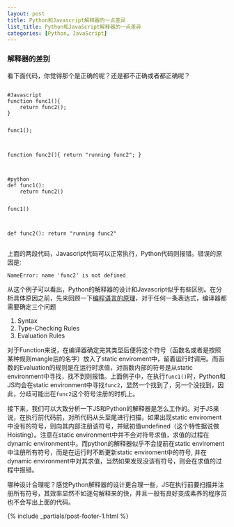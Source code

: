 ```yaml
---
layout: post
title: Python和Javascript解释器的一点差异
list_title: Python和JavaScript解释器的一点差异
categories: [Python, JavaScript]
---
```


### 解释器的差别

看下面代码，你觉得那个是正确的呢？还是都不正确或者都正确呢？

<div class="highlight md-flex-h md-margin-bottom-24">
<div>
<pre class="highlight language-javascript md-no-padding-v md-height-full">
<code class="language-python">
#Javascript
function func1(){
	return func2();
}

func1();

function func2(){
	return "running func2";
}
</code>
</pre>
</div>
<div class="md-margin-left-12">
<pre class="highlight language-python md-no-padding-v md-height-full">
<code class="language-python">
#python
def func1():
    return func2() 

func1()

def func2():
    return "running func2"
</code>
</pre>
</div>
</div>

上面的两段代码，Javascript代码可以正常执行，Python代码则报错。错误的原因是:

```
NameError: name 'func2' is not defined
```

从这个例子可以看出，Python的解释器的设计和Javascript似乎有些区别。在分析具体原因之前，先来回顾一下[编程语言的原理](2014/04/24/Programming-Language-1-1.html)，对于任何一条表达式，编译器都需要确定三个问题

1. Syntax
2. Type-Checking Rules
3. Evaluation Rules

对于Function来说，在编译器确定完其类型后便将这个符号（函数名或者是按照某种规则mangle后的名字）放入了static enviroment中，留着运行时调用。而函数的Evaluation的规则是在运行时求值，对函数内部的符号是从static environment中寻找，找不到则报错。上面例子中，在执行`func1()`时，Python和JS均会在static environment中寻找`func2`，显然一个找到了，另一个没找到，因此，分歧可能出在`func2`这个符号注册的时机上。

接下来，我们可以大致分析一下JS和Python的解释器是怎么工作的。对于JS来说，在执行前代码前，对所代码从头至尾进行扫描，如果出现static enviroment中没有的符号，则向其内部注册该符号，并赋初值undefined（这个特性据说做Hoisting）。注意在static environment中并不会对符号求值，求值的过程在dynamic environment中。而python的解释器似乎不会提前在static enviroment中注册所有符号，而是在运行时不断更新static enviroment中的符号, 并在dynamic environment中对其求值，当然如果发现没该有符号，则会在求值的过程中报错。

哪种设计合理呢？感觉Python解释器的设计更合理一些，JS在执行前要扫描并注册所有符号，其效率显然不如逐句解释来的快，并且一般有良好变成素养的程序员也不会写出上面的代码。


{% include _partials/post-footer-1.html %}


